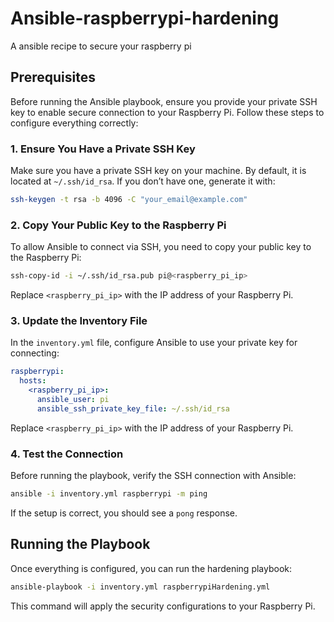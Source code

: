 # Ansible-raspberrypi-hardening
A ansible recipe to secure your raspberry pi

## Prerequisites

Before running the Ansible playbook, ensure you provide your private SSH key to enable secure connection to your Raspberry Pi. Follow these steps to configure everything correctly:

### 1. **Ensure You Have a Private SSH Key**

Make sure you have a private SSH key on your machine. By default, it is located at `~/.ssh/id_rsa`. If you don’t have one, generate it with:

```bash
ssh-keygen -t rsa -b 4096 -C "your_email@example.com"
```

### 2. **Copy Your Public Key to the Raspberry Pi**

To allow Ansible to connect via SSH, you need to copy your public key to the Raspberry Pi:

```bash
ssh-copy-id -i ~/.ssh/id_rsa.pub pi@<raspberry_pi_ip>
```

Replace `<raspberry_pi_ip>` with the IP address of your Raspberry Pi.

### 3. **Update the Inventory File**

In the `inventory.yml` file, configure Ansible to use your private key for connecting:

```yaml
raspberrypi:
  hosts:
    <raspberry_pi_ip>:
      ansible_user: pi
      ansible_ssh_private_key_file: ~/.ssh/id_rsa
```

Replace `<raspberry_pi_ip>` with the IP address of your Raspberry Pi.

### 4. **Test the Connection**

Before running the playbook, verify the SSH connection with Ansible:

```bash
ansible -i inventory.yml raspberrypi -m ping
```

If the setup is correct, you should see a `pong` response.

## Running the Playbook

Once everything is configured, you can run the hardening playbook:

```bash
ansible-playbook -i inventory.yml raspberrypiHardening.yml
```

This command will apply the security configurations to your Raspberry Pi.